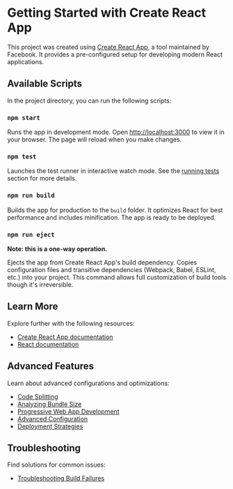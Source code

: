 # Getting Started with Create React App

This project was created using [Create React App](https://github.com/facebook/create-react-app), a tool maintained by Facebook. It provides a pre-configured setup for developing modern React applications.

## Available Scripts

In the project directory, you can run the following scripts:

### `npm start`

Runs the app in development mode.
Open [http://localhost:3000](http://localhost:3000) to view it in your browser.
The page will reload when you make changes.

### `npm test`

Launches the test runner in interactive watch mode.
See the [running tests](https://facebook.github.io/create-react-app/docs/running-tests) section for more details.

### `npm run build`

Builds the app for production to the `build` folder.
It optimizes React for best performance and includes minification.
The app is ready to be deployed.

### `npm run eject`

**Note: this is a one-way operation.**

Ejects the app from Create React App's build dependency.
Copies configuration files and transitive dependencies (Webpack, Babel, ESLint, etc.) into your project.
This command allows full customization of build tools though it's irreversible.

## Learn More

Explore further with the following resources:

- [Create React App documentation](https://facebook.github.io/create-react-app/docs/getting-started)
- [React documentation](https://reactjs.org/docs/getting-started.html)

## Advanced Features

Learn about advanced configurations and optimizations:

- [Code Splitting](https://facebook.github.io/create-react-app/docs/code-splitting)
- [Analyzing Bundle Size](https://facebook.github.io/create-react-app/docs/analyzing-the-bundle-size)
- [Progressive Web App Development](https://facebook.github.io/create-react-app/docs/making-a-progressive-web-app)
- [Advanced Configuration](https://facebook.github.io/create-react-app/docs/advanced-configuration)
- [Deployment Strategies](https://facebook.github.io/create-react-app/docs/deployment)

## Troubleshooting

Find solutions for common issues:

- [Troubleshooting Build Failures](https://facebook.github.io/create-react-app/docs/troubleshooting#npm-run-build-fails-to-minify)





